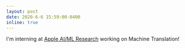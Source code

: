 ```yaml
---
layout: post
date: 2020-6-6 15:59:00-0400
inline: true
---
```


I'm interning at [Apple AI/ML Research](https://machinelearning.apple.com/machine-learning-areas-at-apple.html) working on Machine Translation!